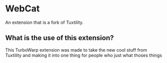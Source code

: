 # WebCat
An extension that is a fork of Tuxtility.

## What is the use of this extension?
This TurboWarp extension was made to take the new cool stuff from Tuxtility and making it into one thing for people who just what thoses things
